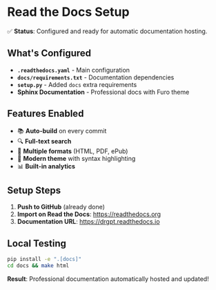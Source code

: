 # Read the Docs Setup

✅ **Status**: Configured and ready for automatic documentation hosting.

## What's Configured

- **`.readthedocs.yaml`** - Main configuration
- **`docs/requirements.txt`** - Documentation dependencies  
- **`setup.py`** - Added `docs` extra requirements
- **Sphinx Documentation** - Professional docs with Furo theme

## Features Enabled

- 📚 **Auto-build** on every commit
- 🔍 **Full-text search** 
- 📱 **Multiple formats** (HTML, PDF, ePub)
- 🎨 **Modern theme** with syntax highlighting
- 📊 **Built-in analytics**

## Setup Steps

1. **Push to GitHub** (already done)
2. **Import on Read the Docs**: https://readthedocs.org
3. **Documentation URL**: https://drgpt.readthedocs.io

## Local Testing

```bash
pip install -e ".[docs]"
cd docs && make html
```

**Result**: Professional documentation automatically hosted and updated!
